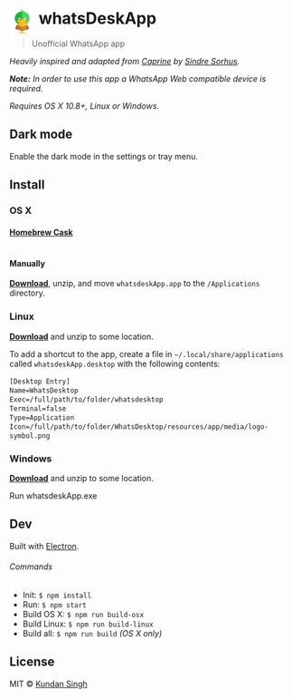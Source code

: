 # <img src="media/logo.png" width="45" align="left">&nbsp;whatsDeskApp

> Unofficial WhatsApp app

*Heavily inspired and adapted from [Caprine](https://github.com/sindresorhus/caprine) by [Sindre Sorhus](https://github.com/sindresorhus).*

*<strong>Note:</strong> In order to use this app a WhatsApp Web compatible device is required.*


*Requires OS X 10.8+, Linux or Windows.*

## Dark mode

Enable the dark mode in the settings or tray menu.

## Install

### OS X

#### [Homebrew Cask](http://caskroom.io)

```
```

#### Manually

[**Download**](https://github.com/kundansingh1/whatsdeskApp/releases/latest), unzip, and move `whatsdeskApp.app` to the `/Applications` directory.

### Linux

[**Download**](https://github.com/kundansingh1/whatsdeskApp/releases/latest) and unzip to some location.

To add a shortcut to the app, create a file in `~/.local/share/applications` called `whatsdeskApp.desktop` with the following contents:

```
[Desktop Entry]
Name=WhatsDesktop
Exec=/full/path/to/folder/whatsdesktop
Terminal=false
Type=Application
Icon=/full/path/to/folder/WhatsDesktop/resources/app/media/logo-symbol.png
```

### Windows

[**Download**](https://github.com/kundansingh1/whatsdeskApp/releases/latest) and unzip to some location.

Run whatsdeskApp.exe

## Dev

Built with [Electron](http://electron.atom.io).

###### Commands

- Init: `$ npm install`
- Run: `$ npm start`
- Build OS X: `$ npm run build-osx`
- Build Linux: `$ npm run build-linux`
- Build all: `$ npm run build` *(OS X only)*


## License

MIT © [Kundan Singh](http://github.com/kundansingh1)

